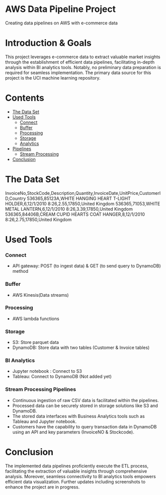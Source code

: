 # AWS Data Pipeline Project

Creating data pipelines on AWS with e-commerce data

# Introduction & Goals

This project leverages e-commerce data to extract valuable market insights through the establishment of efficient data pipelines, facilitating in-depth analysis within BI analytics tools. Notably, no preliminary data preparation is required for seamless implementation. The primary data source for this project is the UCI machine learning repository.

# Contents

- [The Data Set](#the-data-set)
- [Used Tools](#used-tools)
  - [Connect](#connect)
  - [Buffer](#buffer)
  - [Processing](#processing)
  - [Storage](#storage)
  - [Analytics](#analytics)
- [Pipelines](#pipelines)
  - [Stream Processing](#stream-processing)
- [Conclusion](#conclusion)

# The Data Set

InvoiceNo,StockCode,Description,Quantity,InvoiceDate,UnitPrice,CustomerID,Country
536365,85123A,WHITE HANGING HEART T-LIGHT HOLDER,6,12/1/2010 8:26,2.55,17850,United Kingdom
536365,71053,WHITE METAL LANTERN,6,12/1/2010 8:26,3.39,17850,United Kingdom
536365,84406B,CREAM CUPID HEARTS COAT HANGER,8,12/1/2010 8:26,2.75,17850,United Kingdom

# Used Tools

### Connect

- API gateway: POST (to ingest data) & GET (to send query to DynamoDB) method

### Buffer

- AWS Kinesis(Data streams)

### Processing

- AWS lambda functions

### Storage

- S3: Store parquet data
- DynamoDB: Store data with two tables (Customer & Invoice tables)

### BI Analytics

- Jupyter notebook : Connect to S3
- Tableau: Connect to DynamoDB (Not added yet)

### Stream Processing Pipelines

- Continuous ingestion of raw CSV data is facilitated within the pipelines.
- Processed data can be securely stored in storage solutions like S3 and DynamoDB.
- The stored data interfaces with Business Analytics tools such as Tableau and Jupyter notebook.
- Customers have the capability to query transaction data in DynamoDB using an API and key parameters (InvoiceNO & Stockcode).

# Conclusion

The implemented data pipelines proficiently execute the ETL process, facilitating the extraction of valuable insights through comprehensive analysis. Moreover, seamless connectivity to BI analytics tools empowers efficient data visualization. Further updates including screenshots to enhance the project are in progress.
